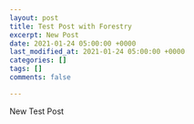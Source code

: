 ```yaml
---
layout: post
title: Test Post with Forestry
excerpt: New Post
date: 2021-01-24 05:00:00 +0000
last_modified_at: 2021-01-24 05:00:00 +0000
categories: []
tags: []
comments: false

---
```

New Test Post